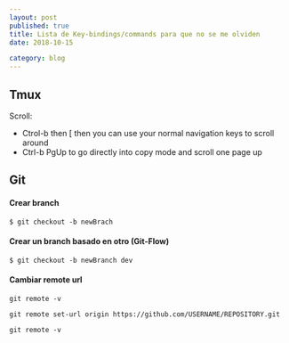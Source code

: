 ```yaml
---
layout: post
published: true
title: Lista de Key-bindings/commands para que no se me olviden
date: 2018-10-15

category: blog
---
```


## Tmux

Scroll:
  * Ctrol-b then [ then you can use your normal navigation keys to scroll around
  * Ctrl-b PgUp to go directly into copy mode and scroll one page up


## Git

#### Crear branch

```
$ git checkout -b newBrach
```

#### Crear un branch basado en otro (Git-Flow)

```
$ git checkout -b newBranch dev
```

#### Cambiar remote url

```
git remote -v
```

```
git remote set-url origin https://github.com/USERNAME/REPOSITORY.git
```

```
git remote -v
```

